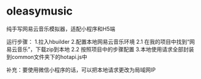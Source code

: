# oleasymusic
纯手写网易云音乐模拟器，适配小程序和H5端

运行步骤：
1.拉入hbuilder
2.配置本地网易云音乐环境
 2.1 在我的项目中找到“网易云音乐”，下载zip到本地
 2.2 按照项目中的步骤配置
3.本地使用请求全部封装到common文件夹下的hotapi.js中

补充：要使用微信小程序的话，可以把本地请求更改为局域网IP


